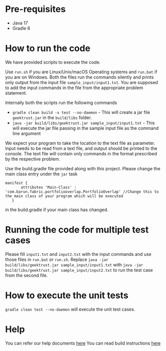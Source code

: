 # Pre-requisites

* Java 17
* Gradle 6

# How to run the code

We have provided scripts to execute the code.

Use `run.sh` if you are Linux/Unix/macOS Operating systems and `run.bat` if you are on Windows. Both the files run the
commands silently and prints only output from the input file `sample_input/input1.txt`. You are supposed to add the
input commands in the file from the appropriate problem statement.

Internally both the scripts run the following commands

* `gradle clean build -x test --no-daemon` - This will create a jar file `geektrust.jar` in the `build/libs` folder.
* `java -jar build/libs/geektrust.jar sample_input/input1.txt` - This will execute the jar file passing in the sample
  input file as the command line argument

We expect your program to take the location to the text file as parameter. Input needs to be read from a text file, and
output should be printed to the console. The text file will contain only commands in the format prescribed by the
respective problem.

Use the build.gradle file provided along with this project. Please change the main class entry under the `jar` task

 ```
 manifest {
        attributes 'Main-Class' : 'com.barun.fabric.portfoliooverlap.PortfolioOverlap' //Change this to the main class of your program which will be executed
    }
```

in the build.gradle if your main class has changed.

# Running the code for multiple test cases

Please fill `input1.txt` and `input2.txt` with the input commands and use those files in `run.bat` or `run.sh`.
Replace `java -jar build/libs/geektrust.jar sample_input/input1.txt`
with `java -jar build/libs/geektrust.jar sample_input/input2.txt` to run the test case from the second file.

# How to execute the unit tests

`gradle clean test --no-daemon` will execute the unit test cases.

# Help

You can refer our help documents [here](https://help.geektrust.com)
You can read build instructions [here](https://github.com/geektrust/coding-problem-artefacts/tree/master/Java)
